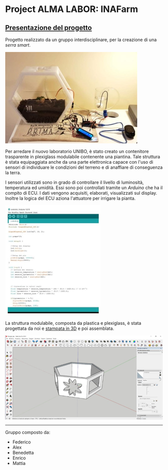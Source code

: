 # Project ALMA LABOR: INAFarm
## [Presentazione del progetto](https://prezi.com/view/IJBmD0SOaLXaSCzoMA5D/)

Progetto realizzato da un gruppo interdisciplinare, per la creazione di una *serra smart*.


![](/images/serra.jpg)


Per arredare il nuovo laboratorio UNIBO, è stato creato un contenitore trasparente in plexiglass modulabile
contenente una piantina. Tale struttura è stata equipaggiata anche da una parte elettronica capace con l'uso 
di sensori di individuare le condizioni del terreno e di anaffiare di conseguenza la terra.


I sensori utilizzati sono in grado di controllare il livello di luminosità, temperatura ed umidità.
Essi sono poi controllati tramite un *Arduino* che ha il compito di ECU.
I dati vengono acquisiti, elaborati, visualizzati sul display. Inoltre la logica del ECU aziona l'attuatore per irrigare la pianta.



![](/images/code.jpg)


La struttura modulabile, composta da plastica e plexiglass, è stata progettata da noi e [stampata in 3D](https://www.youtube.com/watch?v=M3OrhrB3iYM&t=15s
) e poi assemblata.


![](/images/struttura2.jpg)


---
Gruppo composto da:
- Federico
- Alex
- Benedetta
- Enrico
- Mattia 
